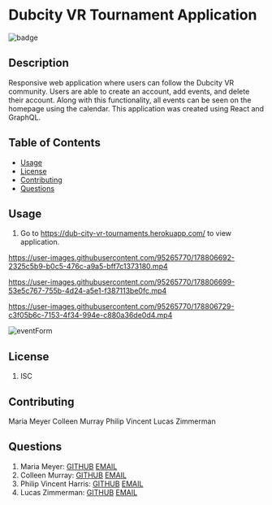   # Dubcity VR Tournament Application

  ![badge](https://img.shields.io/badge/license-ISC-blueviolet)
  
  
  ## Description
  Responsive web application where users can follow the Dubcity VR community. Users are able to create an account, add events, and delete their account. Along with this functionality, all events can be seen on the homepage using the calendar. This application was created using React and GraphQL.

  ## Table of Contents
  * [Usage](#usage)
  * [License](#license)
  * [Contributing](#contributing)
  * [Questions](#questions)

  ## Usage
  1. Go to https://dub-city-vr-tournaments.herokuapp.com/ to view application.



https://user-images.githubusercontent.com/95265770/178806692-2325c5b9-b0c5-476c-a9a5-bff7c1373180.mp4



https://user-images.githubusercontent.com/95265770/178806699-53e5c767-755b-4d24-a5e1-f387113be0fc.mp4




https://user-images.githubusercontent.com/95265770/178806729-c3f05b6c-7153-4f34-994e-c880a36de0d4.mp4



![eventForm](https://user-images.githubusercontent.com/95265770/178806744-ce977f79-4277-4903-9917-6ad422b1331a.png)



  ## License
  1. ISC
  

  ## Contributing
  Maria Meyer
  Colleen Murray
  Philip Vincent
  Lucas Zimmerman
  
  
  ## Questions
  1. Maria Meyer: [GITHUB](https://github.com/mmeyer715)	[EMAIL](mailto:mbean1216@icloud.com)
  2. Colleen Murray: [GITHUB](https://github.com/colleenkhm)	[EMAIL](mailto:colleenkhm@gmail.com) 
  3. Philip Vincent Harris: [GITHUB](https://github.com/psvincent)	[EMAIL](mailto:psvincent12@gmail.com)
  4. Lucas Zimmerman: [GITHUB](https://github.com/dolomiteson)	[EMAIL](mailto:zimmerman.lucas@hotmail.com)
